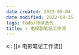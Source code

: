 ```yaml
---
date created: 2022-08-04
date modified: 2022-08-25
tags: todo/持续迭代
title: » 电视剧笔记工作流
---
```


x:: [[» 电影笔记工作流]]
